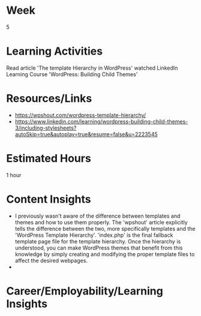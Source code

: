 # Week
5
# Learning Activities
Read article 'The template Hierarchy in WordPress'
watched LinkedIn Learning Course 'WordPress: Building Child Themes'
# Resources/Links
- https://wpshout.com/wordpress-template-hierarchy/
- https://www.linkedin.com/learning/wordpress-building-child-themes-3/including-stylesheets?autoSkip=true&autoplay=true&resume=false&u=2223545
# Estimated Hours
1 hour
# Content Insights
- I previously wasn't aware of the difference between templates and themes and how to use them properly. The 'wpshout' article explicitly tells the difference between the two, more specifically templates and the 'WordPress Template Hierarchy'. 'index.php' is the final fallback template page file for the template hierarchy. Once the hierarchy is understood, you can make WordPress themes that benefit from this knowledge by simply creating and modifying the proper template files to affect the desired webpages.  
- 
# Career/Employability/Learning Insights
